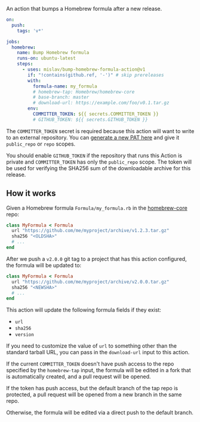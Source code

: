 An action that bumps a Homebrew formula after a new release.

```yml
on:
  push:
    tags: 'v*'

jobs:
  homebrew:
    name: Bump Homebrew formula
    runs-on: ubuntu-latest
    steps:
      - uses: mislav/bump-homebrew-formula-action@v1
        if: "!contains(github.ref, '-')" # skip prereleases
        with:
          formula-name: my_formula
          # homebrew-tap: Homebrew/homebrew-core
          # base-branch: master
          # download-url: https://example.com/foo/v0.1.tar.gz
        env:
          COMMITTER_TOKEN: ${{ secrets.COMMITTER_TOKEN }}
          # GITHUB_TOKEN: ${{ secrets.GITHUB_TOKEN }}
```

The `COMMITTER_TOKEN` secret is required because this action will want to write
to an external repository. You can [generate a new PAT
here](https://github.com/settings/tokens) and give it `public_repo` or `repo`
scopes.

You should enable `GITHUB_TOKEN` if the repository that runs this Action is
private and `COMMITTER_TOKEN` has only the `public_repo` scope. The token will
be used for verifying the SHA256 sum of the downloadable archive for this
release.

## How it works

Given a Homebrew formula `Formula/my_formula.rb` in the
[homebrew-core](https://github.com/Homebrew/homebrew-core) repo:

```rb
class MyFormula < Formula
  url "https://github.com/me/myproject/archive/v1.2.3.tar.gz"
  sha256 "<OLDSHA>"
  # ...
end
```

After we push a `v2.0.0` git tag to a project that has this action configured,
the formula will be updated to:

```rb
class MyFormula < Formula
  url "https://github.com/me/myproject/archive/v2.0.0.tar.gz"
  sha256 "<NEWSHA>"
  # ...
end
```

This action will update the following formula fields if they exist:
- `url`
- `sha256`
- `version`

If you need to customize the value of `url` to something other than the standard
tarball URL, you can pass in the `download-url` input to this action.

If the current `COMMITTER_TOKEN` doesn't have push access to the repo specified
by the `homebrew-tap` input, the formula will be edited in a fork that is
automatically created, and a pull request will be opened.

If the token has push access, but the default branch of the tap repo is
protected, a pull request will be opened from a new branch in the same repo.

Otherwise, the formula will be edited via a direct push to the default branch.